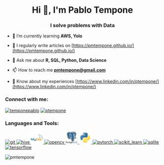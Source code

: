 <h1 align="center">Hi 👋, I'm Pablo Tempone</h1>
<h3 align="center">I solve problems with Data</h3>

- 🌱 I’m currently learning **AWS, Yolo**

- 📝 I regularly write articles on [https://pmtempone.github.io/](https://pmtempone.github.io/)

- 💬 Ask me about **R, SQL, Python, Data Science**

- 📫 How to reach me **pmtempone@gmail.com**

- 📄 Know about my experiences [https://www.linkedin.com/in/ptempone/](https://www.linkedin.com/in/ptempone/)

<h3 align="left">Connect with me:</h3>
<p align="left">
<a href="https://twitter.com/temponepablo" target="blank"><img align="center" src="https://cdn.jsdelivr.net/npm/simple-icons@3.0.1/icons/twitter.svg" alt="temponepablo" height="30" width="40" /></a>
<a href="https://linkedin.com/in/ptempone" target="blank"><img align="center" src="https://cdn.jsdelivr.net/npm/simple-icons@3.0.1/icons/linkedin.svg" alt="ptempone" height="30" width="40" /></a>
</p>

<h3 align="left">Languages and Tools:</h3>
<p align="left"> <a href="https://git-scm.com/" target="_blank"> <img src="https://www.vectorlogo.zone/logos/git-scm/git-scm-icon.svg" alt="git" width="40" height="40"/> </a> <a href="https://hive.apache.org/" target="_blank"> <img src="https://www.vectorlogo.zone/logos/apache_hive/apache_hive-icon.svg" alt="hive" width="40" height="40"/> </a> <a href="https://www.mysql.com/" target="_blank"> <img src="https://raw.githubusercontent.com/devicons/devicon/master/icons/mysql/mysql-original-wordmark.svg" alt="mysql" width="40" height="40"/> </a> <a href="https://opencv.org/" target="_blank"> <img src="https://www.vectorlogo.zone/logos/opencv/opencv-icon.svg" alt="opencv" width="40" height="40"/> </a> <a href="https://www.postgresql.org" target="_blank"> <img src="https://raw.githubusercontent.com/devicons/devicon/master/icons/postgresql/postgresql-original-wordmark.svg" alt="postgresql" width="40" height="40"/> </a> <a href="https://www.python.org" target="_blank"> <img src="https://raw.githubusercontent.com/devicons/devicon/master/icons/python/python-original.svg" alt="python" width="40" height="40"/> </a> <a href="https://pytorch.org/" target="_blank"> <img src="https://www.vectorlogo.zone/logos/pytorch/pytorch-icon.svg" alt="pytorch" width="40" height="40"/> </a> <a href="https://scikit-learn.org/" target="_blank"> <img src="https://upload.wikimedia.org/wikipedia/commons/0/05/Scikit_learn_logo_small.svg" alt="scikit_learn" width="40" height="40"/> </a> <a href="https://www.sqlite.org/" target="_blank"> <img src="https://www.vectorlogo.zone/logos/sqlite/sqlite-icon.svg" alt="sqlite" width="40" height="40"/> </a> <a href="https://www.tensorflow.org" target="_blank"> <img src="https://www.vectorlogo.zone/logos/tensorflow/tensorflow-icon.svg" alt="tensorflow" width="40" height="40"/> </a> </p>

<p><img align="center" src="https://github-readme-stats.vercel.app/api/top-langs?username=pmtempone&show_icons=true&locale=en&layout=compact" alt="pmtempone" /></p>
